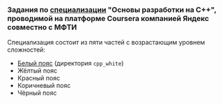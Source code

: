 ### Задания по [специализации](coursera.org/specializations/c-plus-plus-modern-development) "Основы разработки на C++", проводимой на платформе Coursera компанией Яндекс совместно с МФТИ ###

Специализация состоит из пяти частей с возрастающим уровнем сложностей:
* [Белый пояс](https://www.coursera.org/learn/c-plus-plus-white) (директория `cpp_white`)
* Жёлтый пояс
* Красный пояс
* Коричневый пояс
* Чёрный пояс
